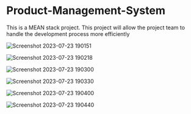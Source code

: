 # Product-Management-System
This is a MEAN stack project. 
This project will allow the project team to handle the development process more efficiently


![Screenshot 2023-07-23 190151](https://github.com/GokulAjithV/Product-Management-System/assets/96762110/cff070ae-a544-4165-98d4-f520ab1a63a8)

![Screenshot 2023-07-23 190218](https://github.com/GokulAjithV/Product-Management-System/assets/96762110/342ec15c-16ef-4264-9715-874fc493e8fa)

![Screenshot 2023-07-23 190300](https://github.com/GokulAjithV/Product-Management-System/assets/96762110/16ab928a-1533-438f-9835-2049e02480e4)

![Screenshot 2023-07-23 190330](https://github.com/GokulAjithV/Product-Management-System/assets/96762110/9d1c1e83-72c5-4188-afa7-abad727164fb)

![Screenshot 2023-07-23 190400](https://github.com/GokulAjithV/Product-Management-System/assets/96762110/f454f895-24e3-4eab-a294-a5abbce81119)

![Screenshot 2023-07-23 190440](https://github.com/GokulAjithV/Product-Management-System/assets/96762110/ef4fe99a-082b-4f54-a798-b455d63e6957)
